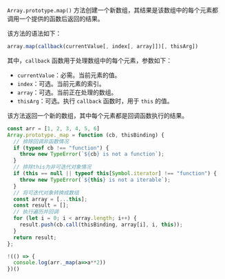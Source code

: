 `Array.prototype.map()` 方法创建一个新数组，其结果是该数组中的每个元素都调用一个提供的函数后返回的结果。

该方法的语法如下：

```js
array.map(callback(currentValue[, index[, array]])[, thisArg])
```

其中，`callback` 函数用于处理数组中的每个元素，参数如下：

- `currentValue`：必需。当前元素的值。
- `index`：可选。当前元素的索引。
- `array`：可选。当前正在处理的数组。
- `thisArg`：可选。执行 `callback` 函数时，用于 `this` 的值。

该方法返回一个新的数组，其中每个元素都是回调函数执行的结果。

```js
const arr = [1, 2, 3, 4, 5, 6]
Array.prototype._map = function (cb, thisBinding) {
  // 排除回调非函数情况
  if (typeof cb !== "function") {
    throw new TypeError(`${cb} is not a function`);
  }
  // 排除this为非可迭代对象情况
  if (this == null || typeof this[Symbol.iterator] !== "function") {
    throw new TypeError(`${this} is not a iterable`);
  }
  // 将可迭代对象转换成数组
  const array = [...this];
  const result = [];
  // 执行遍历并回调
  for (let i = 0; i < array.length; i++) {
    result.push(cb.call(thisBinding, array[i], i, this));
  }
  return result;
};

!(() => {
  console.log(arr._map(a=>a**2))
})()
```

